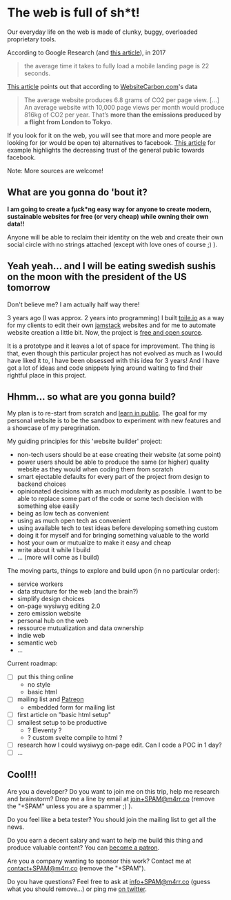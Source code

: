 # The web is full of sh\*t!

Our everyday life on the web is made of clunky, buggy, overloaded proprietary tools.

According to Google Research (and [this article](https://www.thinkwithgoogle.com/intl/en-ca/marketing-resources/data-measurement/mobile-page-speed-new-industry-benchmarks/)), in 2017

> the average time it takes to fully load a mobile landing page is 22 seconds.

[This article](https://kinsta.com/blog/zero-carbon-websites/) points out that according to [WebsiteCarbon.com](https://www.websitecarbon.com/)'s data

> The average website produces 6.8 grams of CO2 per page view. [...] An average website with 10,000 page views per month would produce 816kg of CO2 per year. That’s **more than the emissions produced by a flight from London to Tokyo**.

If you look for it on the web, you will see that more and more people are looking for (or would be open to) alternatives to facebook. [This article](https://www.vox.com/2018/9/5/17824116/delete-facebook-mark-zuckerberg-social-media-break-time-well-spent) for example highlights the decreasing trust of the general public towards facebook.

Note: More sources are welcome!

## What are you gonna do 'bout it?

**I am going to create a fµck\*ng easy way for anyone to create modern, sustainable websites for free (or very cheap) while owning their own data!!**

Anyone will be able to reclaim their identity on the web and create their own social circle with no strings attached (except with love ones of course ;) ).

## Yeah yeah... and I will be eating swedish sushis on the moon with the president of the US tomorrow

Don't believe me? I am actually half way there!

3 years ago (I was approx. 2 years into programming) I built [toile.io](https://www.toile.io/) as a way for my clients to edit their own [jamstack](https://jamstack.org/) websites and for me to automate website creation a little bit. Now, the project is [free and open source](https://github.com/toile-webstack/gatsby-site-builder).

It is a prototype and it leaves a lot of space for improvement. The thing is that, even though this particular project has not evolved as much as I would have liked it to, I have been obsessed with this idea for 3 years! And I have got a lot of ideas and code snippets lying around waiting to find their rightful place in this project.

## Hhmm... so what are you gonna build?

My plan is to re-start from scratch and [learn in public](https://www.swyx.io/writing/learn-in-public). The goal for my personal website is to be the sandbox to experiment with new features and a showcase of my peregrination.

My guiding principles for this 'website builder' project:

- non-tech users should be at ease creating their website (at some point)
- power users should be able to produce the same (or higher) quality website as they would when coding them from scratch
- smart ejectable defaults for every part of the project from design to backend choices
- opinionated decisions with as much modularity as possible. I want to be able to replace some part of the code or some tech decision with something else easily
- being as low tech as convenient
- using as much open tech as convenient
- using available tech to test ideas before developing something custom
- doing it for myself and for bringing something valuable to the world
- host your own or mutualize to make it easy and cheap
- write about it while I build
- ... (more will come as I build)

The moving parts, things to explore and build upon (in no particular order):

- service workers
- data structure for the web (and the brain?)
- simplify design choices
- on-page wysiwyg editing 2.0
- zero emission website
- personal hub on the web
- ressource mutualization and data ownership
- indie web
- semantic web
- ...

Current roadmap:

- [ ] put this thing online
  - no style
  - basic html
- [ ] mailing list and [Patreon](https://www.patreon.com/m4rrco)
  - embedded form for mailing list
- [ ] first article on "basic html setup"
- [ ] smallest setup to be productive
  - ? Eleventy ?
  - ? custom svelte compile to html ?
- [ ] research how I could wysiwyg on-page edit. Can I code a POC in 1 day?
- [ ] ...

## Cool!!!

Are you a developer? Do you want to join me on this trip, help me research and brainstorm? Drop me a line by email at join+SPAM@m4rr.co (remove the "+SPAM" unless you are a spammer ;) ).

Do you feel like a beta tester? You should join the mailing list to get all the news.

Do you earn a decent salary and want to help me build this thing and produce valuable content? You can [become a patron](https://www.patreon.com/m4rrco).

Are you a company wanting to sponsor this work? Contact me at contact+SPAM@m4rr.co (remove the "+SPAM").

Do you have questions? Feel free to ask at info+SPAM@m4rr.co (guess what you should remove...) or ping me [on twitter](https://twitter.com/m4rrc0).
